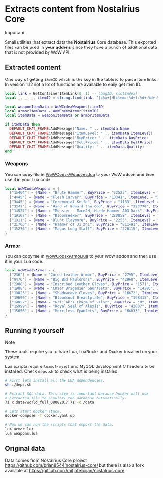 # Extracts content from Nostalrius Core

> [!IMPORTANT]
> Small utilities that extract data the **Nostalrius** Core database.
> This exported files can be used in **your addons** since they have a bunch
> of additional data that is not provided by WoW API.

## Extracted content

One way of getting `itemID` which is the key in the table is to parse
item links. In version 1.12 not a lot of functions are available to
eaily get item ID.

```lua
local link = GetContainerItemLink(0, 1) -- (bagID, slotIndex)
local _, _, _, itemID = string.find(link, "|c%x+|H(item:(%d+):%d+:%d+:%d+)|h%[.-%]|h|r")

local weaponItemData = WoWCodexWeapons[itemID]
local armorItemData = WoWCodexArmor[itemID]
local itemData = weaponItemData or armorItemData

if itemData then
  DEFAULT_CHAT_FRAME:AddMessage("Name: " .. itemData.Name)
  DEFAULT_CHAT_FRAME:AddMessage("ItemLevel: " .. itemData.ItemLevel)
  DEFAULT_CHAT_FRAME:AddMessage("BuyPrice: " .. itemData.BuyPrice)
  DEFAULT_CHAT_FRAME:AddMessage("SellPrice: " .. itemData.SellPrice)
  DEFAULT_CHAT_FRAME:AddMessage("Quality: " .. itemData.Quality)
end
```

### Weapons

You can copy file in [WoWCodexWeapons.lua](export/WoWCodexWeapons.lua)
to your WoW addon and then use it in your Lua code.

```lua
local WoWCodexWeapons = {
  ["15464"] = {Name = "Brute Hammer", BuyPrice = "22523", ItemLevel = "28", SellPrice = "4504", Quality = "2"},
  ["4445"] = {Name = "Flesh Carver", BuyPrice = "10341", ItemLevel = "23", SellPrice = "2068", Quality = "2"},
  ["3445"] = {Name = "Ceremonial Knife", BuyPrice = "1133", ItemLevel = "12", SellPrice = "226", Quality = "1"},
  ["2243"] = {Name = "Hand of Edward the Odd", BuyPrice = "352770", ItemLevel = "62", SellPrice = "70554", Quality = "4"},
  ["14527"] = {Name = "Monster - Mace2H, Horde Hammer A03 Dark", BuyPrice = "0", ItemLevel = "1", SellPrice = "0", Quality = "0"},
  ["19107"] = {Name = "Bloodseeker", BuyPrice = "220858", ItemLevel = "63", SellPrice = "44171", Quality = "3"},
  ["1811"] = {Name = "Blunt Claymore", BuyPrice = "2255", ItemLevel = "17", SellPrice = "451", Quality = "0"},
  ["21703"] = {Name = "Hammer of Ji'zhi", BuyPrice = "811491", ItemLevel = "73", SellPrice = "162298", Quality = "4"},
  ["15276"] = {Name = "Magus Long Staff", BuyPrice = "226315", ItemLevel = "58", SellPrice = "45263", Quality = "2"},
}
```

### Armor

You can copy file in [WoWCodexArmor.lua](export/WoWCodexArmor.lua)
to your WoW addon and then use it in your Lua code.

```lua
local WoWCodexArmor = {
  ["236"] = {Name = "Cured Leather Armor", BuyPrice = "2795", ItemLevel = "22", SellPrice = "559", Quality = "1"},
  ["9476"] = {Name = "Big Bad Pauldrons", BuyPrice = "42968", ItemLevel = "50", SellPrice = "8593", Quality = "3"},
  ["2988"] = {Name = "Inscribed Leather Gloves", BuyPrice = "1571", ItemLevel = "19", SellPrice = "314", Quality = "2"},
  ["1988"] = {Name = "Chief Brigadier Gauntlets", BuyPrice = "14260", ItemLevel = "38", SellPrice = "2852", Quality = "2"},
  ["10023"] = {Name = "Shadoweave Gloves", BuyPrice = "16672", ItemLevel = "45", SellPrice = "3334", Quality = "2"},
  ["19690"] = {Name = "Bloodsoul Breastplate", BuyPrice = "198415", ItemLevel = "65", SellPrice = "39683", Quality = "3"},
  ["19952"] = {Name = "Gri'lek's Charm of Valor", BuyPrice = "0", ItemLevel = "65", SellPrice = "0", Quality = "4"},
  ["16999"] = {Name = "Royal Seal of Alexis", BuyPrice = "42837", ItemLevel = "59", SellPrice = "10709", Quality = "3"},
  ["15656"] = {Name = "Merciless Epaulets", BuyPrice = "66833", ItemLevel = "54", SellPrice = "13366", Quality = "2"},
}
```

## Running it yourself

> [!NOTE]
> These tools require you to have Lua, LuaRocks and Docker installed on
> your system.

Lua scripts require `luasql-mysql` and MySQL development C headers to
be installed. Check `deps.sh` to check what is being installed.

```sh
# First lets install all the LUA dependencies.
sh ./deps.sh

# Extract SQL data. This step is important because Docker will use
# extracted file to populate the database automatically.
7z x data/world_full_08082017.7z -o./data

# Lets start docker stack.
docker-compose -f docker.yaml up

# Now we can run the scripts that export the data.
lua armor.lua
lua weapons.lua
```

## Original data

Data comes from Nostalrius Core project
https://github.com/brian8544/nostalrius-core/ but there is also a fork
available at https://github.com/mitjafelicijan/nostalrius-core.
